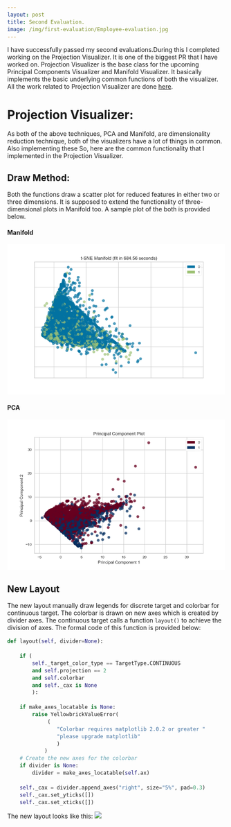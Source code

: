 ```yaml
---
layout: post
title: Second Evaluation.
image: /img/first-evaluation/Employee-evaluation.jpg
---
```

I have successfully passed my second evaluations.During this I completed working on the Projection Visualizer. It is one of the biggest PR that I have worked on. Projection Visualizer is the base class for the upcoming Principal Components Visualizer and Manifold Visualizer. It basically implements the basic underlying common functions of both the visualizer.
All the work related to Projection Visualizer are done [here](https://github.com/DistrictDataLabs/yellowbrick/pull/908).

# Projection Visualizer:

As both of the above techniques, PCA and Manifold, are dimensionality reduction technique, both of the visualizers have a lot of things in common. Also implementing these So, here are the common functionality that I implemented in the Projection Visualizer.

##  Draw Method:

Both the functions draw a scatter plot for reduced features in either two or three dimensions. It is supposed to extend the functionality of three-dimensional plots in Manifold too. A sample plot of the both is provided below.

#### Manifold
![Manifold](/img/second-evaluation/Manifold.png)

#### PCA
![PCA](/img/second-evaluation/PCA.png)


## New Layout

The new layout manually draw legends for discrete target and colorbar for continuous target. The colorbar is drawn on new axes which is created by divider axes. The continuous target calls a function `layout()` to achieve the division of axes. The formal code of this function is provided below:
```python
def layout(self, divider=None):

    if (
        self._target_color_type == TargetType.CONTINUOUS        
        and self.projection == 2
        and self.colorbar
        and self._cax is None
        ):

    if make_axes_locatable is None:
        raise YellowbrickValueError(
             (
                "Colorbar requires matplotlib 2.0.2 or greater "
                "please upgrade matplotlib"
                )
            )
    # Create the new axes for the colorbar
    if divider is None:
        divider = make_axes_locatable(self.ax)

    self._cax = divider.append_axes("right", size="5%", pad=0.3)
    self._cax.set_yticks([])
    self._cax.set_xticks([])
```
The new layout looks like this:
![](/img/second-evaluation/Colrbar.png)
